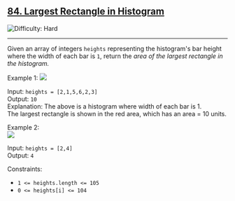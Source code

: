 ## <a href="https://leetcode.com/problems/largest-rectangle-in-histogram/description/"> 84. Largest Rectangle in Histogram</a>
<img src ='https://img.shields.io/badge/Difficulty-Hard-red' alt='Difficulty: Hard' />

---  

Given an array of integers `heights` representing the histogram's bar height where the width of each bar is `1`, return the *area of the largest rectangle in the histogram.*

Example 1:
<img src="https://assets.leetcode.com/uploads/2021/01/04/histogram.jpg">

Input: ``heights = [2,1,5,6,2,3]``  
Output: ``10``  
Explanation: The above is a histogram where width of each bar is 1.  
The largest rectangle is shown in the red area, which has an area = 10 units.


Example 2:  
<img src="https://assets.leetcode.com/uploads/2021/01/04/histogram-1.jpg">

Input: ``heights = [2,4]``  
Output: ``4`` 
 

Constraints:

- ``1 <= heights.length <= 105  ``
- ``0 <= heights[i] <= 104  ``
